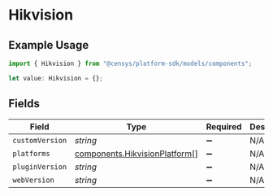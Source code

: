 # Hikvision

## Example Usage

```typescript
import { Hikvision } from "@censys/platform-sdk/models/components";

let value: Hikvision = {};
```

## Fields

| Field                                                                          | Type                                                                           | Required                                                                       | Description                                                                    |
| ------------------------------------------------------------------------------ | ------------------------------------------------------------------------------ | ------------------------------------------------------------------------------ | ------------------------------------------------------------------------------ |
| `customVersion`                                                                | *string*                                                                       | :heavy_minus_sign:                                                             | N/A                                                                            |
| `platforms`                                                                    | [components.HikvisionPlatform](../../models/components/hikvisionplatform.md)[] | :heavy_minus_sign:                                                             | N/A                                                                            |
| `pluginVersion`                                                                | *string*                                                                       | :heavy_minus_sign:                                                             | N/A                                                                            |
| `webVersion`                                                                   | *string*                                                                       | :heavy_minus_sign:                                                             | N/A                                                                            |